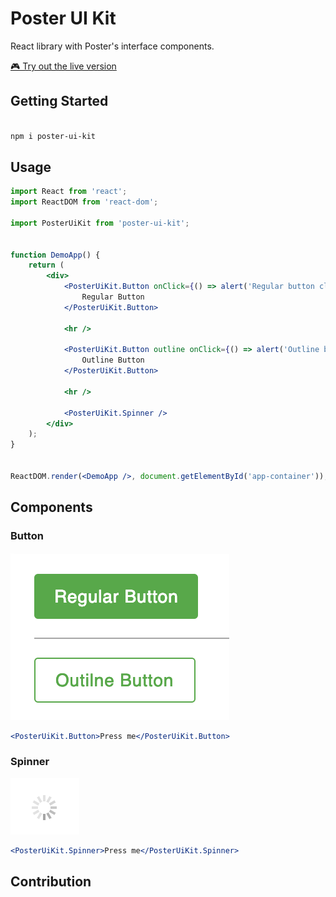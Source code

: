 # Poster UI Kit

React library with Poster's interface components. 

[🎮 Try out the live version](https://codesandbox.io/s/github/joinposter/poster-ui-kit/tree/master/example) 


## Getting Started

```bash

npm i poster-ui-kit

```


## Usage

```jsx harmony
import React from 'react';
import ReactDOM from 'react-dom';

import PosterUiKit from 'poster-ui-kit';


function DemoApp() {
    return (
        <div>
            <PosterUiKit.Button onClick={() => alert('Regular button clicked')}>
                Regular Button
            </PosterUiKit.Button>

            <hr />

            <PosterUiKit.Button outline onClick={() => alert('Outline button have been clicked')}>
                Outline Button
            </PosterUiKit.Button>

            <hr />

            <PosterUiKit.Spinner />
        </div>
    );
}


ReactDOM.render(<DemoApp />, document.getElementById('app-container'));
```


## Components


### Button

![Buttons visual](https://github.com/joinposter/poster-ui-kit/blob/master/example/img/buttons.png?raw=true)


```jsx harmony
<PosterUiKit.Button>Press me</PosterUiKit.Button>
```


### Spinner

![Spinner visual](https://github.com/joinposter/poster-ui-kit/blob/master/example/img/spinner.png?raw=true)


```jsx harmony
<PosterUiKit.Spinner>Press me</PosterUiKit.Spinner>
```


## Contribution


